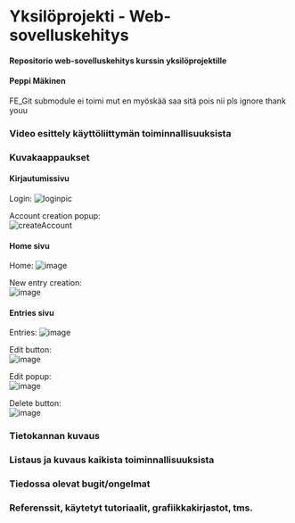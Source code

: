 # Yksilöprojekti - Web-sovelluskehitys

#### Repositorio web-sovelluskehitys kurssin yksilöprojektille
#### Peppi Mäkinen

FE_Git submodule ei toimi mut en myöskää saa sitä pois nii pls ignore thank youu

### Video esittely käyttöliittymän toiminnallisuuksista


### Kuvakaappaukset
#### Kirjautumissivu
Login:
![loginpic](https://github.com/peppimakinen/yksiloprojekti_k24/assets/111729175/730fe1da-ca08-4fb4-b7ca-ded86ca44f03)

Account creation popup: <br>
![createAccount](https://github.com/peppimakinen/yksiloprojekti_k24/assets/111729175/e63cf28d-9007-4529-b0ca-504a7e73a6a0)

#### Home sivu
Home:
![image](https://github.com/peppimakinen/yksiloprojekti_k24/assets/111729175/cde59bce-14af-4888-970f-aaed0a8339e9)

New entry creation: <br>
![image](https://github.com/peppimakinen/yksiloprojekti_k24/assets/111729175/fc45ceab-e547-41ba-aa23-f5d74e817c10)

#### Entries sivu
Entries:
![image](https://github.com/peppimakinen/yksiloprojekti_k24/assets/111729175/da2798b4-31ae-47d6-b2af-25c0c540af42)

Edit button: <br>
![image](https://github.com/peppimakinen/yksiloprojekti_k24/assets/111729175/38af06cc-c341-411a-b748-8c597b519f44)

Edit popup: <br>
![image](https://github.com/peppimakinen/yksiloprojekti_k24/assets/111729175/0f4fd15a-0f42-43a7-8c98-19df76d230aa)

Delete button: <br>
![image](https://github.com/peppimakinen/yksiloprojekti_k24/assets/111729175/d22611f4-c48d-47ea-a6ef-54c6a701edc6)

### Tietokannan kuvaus


### Listaus ja kuvaus kaikista toiminnallisuuksista


### Tiedossa olevat bugit/ongelmat


### Referenssit, käytetyt tutoriaalit, grafiikkakirjastot, tms.


